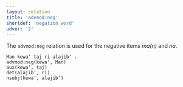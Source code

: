 ```yaml
---
layout: relation
title: 'advmod:neg'
shortdef: 'negation word'
udver: '2'
---
```


The `advmod:neg` relation is used for the negative items *ma(n)* and *na*.

~~~sdparse
Man kewaʼ taj ri alajibʼ .
advmod:neg(kewaʼ, Man)
aux(kewaʼ, taj)
det(alajibʼ, ri)
nsubj(kewaʼ, alajibʼ)
~~~
<!-- Interlanguage links updated Po 6. listopadu 2023, 21:42:24 CET -->
